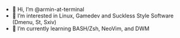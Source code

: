- 👋 Hi, I’m @armin-at-terminal
- 👀 I’m interested in Linux, Gamedev and Suckless Style Software (Dmenu, St, Sxiv)
- 🌱 I’m currently learning BASH/Zsh, NeoVim, and DWM

<!---
armin-at-terminal/armin-at-terminal is a ✨ special ✨ repository because its `README.md` (this file) appears on your GitHub profile.
You can click the Preview link to take a look at your changes.
--->
